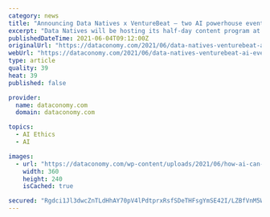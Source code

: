 ```yaml
---
category: news
title: "Announcing Data Natives x VentureBeat – two AI powerhouse events in one"
excerpt: "Data Natives will be hosting its half-day content program at VentureBeat Transform 2021, bringing two powerhouse AI events together for the first time."
publishedDateTime: 2021-06-04T09:12:00Z
originalUrl: "https://dataconomy.com/2021/06/data-natives-venturebeat-ai-event/"
webUrl: "https://dataconomy.com/2021/06/data-natives-venturebeat-ai-event/"
type: article
quality: 39
heat: 39
published: false

provider:
  name: dataconomy.com
  domain: dataconomy.com

topics:
  - AI Ethics
  - AI

images:
  - url: "https://dataconomy.com/wp-content/uploads/2021/06/how-ai-can-enable-sustainable-future-360x240.jpg"
    width: 360
    height: 240
    isCached: true

secured: "Rgdci1Jl3dwcZnTLdHhAY70pV4lPdtprxRsfSDeTHFsgYmSE42I/LZBfVnM5WQA+uG+q2R4PhbYh8X5VhrZtcNh1Ld6flwiV1vKUHM97Jp77GFVS4lJkv+rk6ZYOtzIuIrcXmuwg4+ZKYeQOfqpgYuFWLygNcnMmDxm719rzBbTFWxLZamWSQXd16t+oon+0dvxpSoDXEGPRGWUXtZhCXUuaWJF6LZvHd62sa44q1knn1tz+T0NQkzlgW7Sk/lRnTBQ0ActreiJtitHLaCUuYyYBGGVmBSRbJM0uW+HZguUtcOBMbT9z3nv2djIepXqDw8oqVtnsbOA8mj5UCf5JOvcLegVVPy5X9eD/fIv2cQ8=;44+ZhpqRN5WN2w0W5MzoEg=="
---
```


